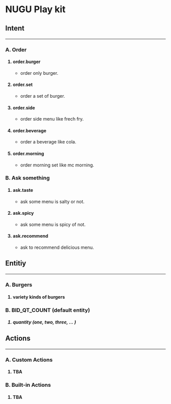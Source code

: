 # NUGU Play kit

## Intent <hr>

### A. Order
<ol>

#### <li> order.burger

- order only burger.

#### <li> order.set

- order a set of burger.

#### <li> order.side

- order side menu like frech fry.

#### <li> order.beverage

- order a beverage like cola.

#### <li> order.morning

- order morning set like mc morning.
  
</ol>

### B. Ask something

<ol>

#### <li> ask.taste

- ask some menu is salty or not.

#### <li> ask.spicy

- ask some menu is spicy of not.

#### <li> ask.recommend

- ask to recommend delicious menu.

</ol>

## Entitiy <hr>

### A. Burgers

<ol>

#### <li> variety kinds of burgers

</ol>

### B. BID_QT_COUNT (default entity)

<ol>

##### <li> quantity (one, two, three, ... )

</ol>

## Actions <hr>

### A. Custom Actions

<ol>

#### <li> TBA

</ol>

### B. Built-in Actions 

<ol>

#### <li> TBA

</ol>